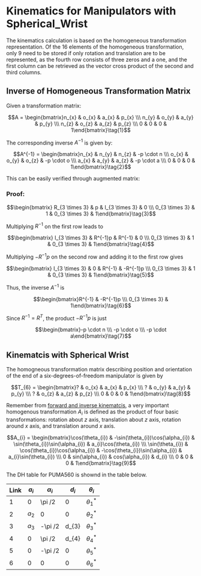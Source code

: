 # Kinematics for Manipulators with Spherical_Wrist

The kinematics calculation is based on the homogeneous transformation representation. Of the 16 elements of the homogeneous transformation, only 9 need to be stored if only rotation and translation are to be represented, as the fourth row consists of three zeros and a one, and the first column can be retrieved as the vector cross product of the second and third columns.

## Inverse of Homogeneous Transformation Matrix

Given a transformation matrix:

$$A = \begin{bmatrix}n_{x} & o_{x} & a_{x} & p_{x} \\\ n_{y} & o_{y} & a_{y} & p_{y} \\\ n_{z} & o_{z} & a_{z} & p_{z} \\\ 0 & 0 & 0 & 1\end{bmatrix}\tag{1}$$

The corresponding inverse $A^{-1}$ is given by:

$$A^{-1} = \begin{bmatrix}n_{x} & n_{y} & n_{z} & -p \cdot n \\\ o_{x} & o_{y} & o_{z} & -p \cdot o \\\ a_{x} & a_{y} & a_{z} & -p \cdot a \\\ 0 & 0 & 0 & 1\end{bmatrix}\tag{2}$$

This can be easily verified through augmented matrix:

### **Proof:**

$$\begin{bmatrix} R_{3 \times 3} & p & I_{3 \times 3} & 0 \\\ 0_{3 \times 3} & 1 & 0_{3 \times 3} & 1\end{bmatrix}\tag{3}$$

Multiplying $R^{-1}$ on the first row leads to

$$\begin{bmatrix} I_{3 \times 3} & R^{-1}p & R^{-1} & 0 \\\ 0_{3 \times 3} & 1 & 0_{3 \times 3} & 1\end{bmatrix}\tag{4}$$

Multiplying $-R^{-1}p$ on the second row and adding it to the first row gives

$$\begin{bmatrix} I_{3 \times 3} & 0 & R^{-1} & -R^{-1}p \\\ 0_{3 \times 3} & 1 & 0_{3 \times 3} & 1\end{bmatrix}\tag{5}$$

Thus, the inverse $A^{-1}$ is

$$\begin{bmatrix}R^{-1} & -R^{-1}p \\\ 0_{3 \times 3} & 1\end{bmatrix}\tag{6}$$

Since $R^{-1} = R^{T}$, the product $-R^{-1}p$ is just

$$\begin{bmatrix}-p \cdot n \\\ -p \cdot o \\\ -p \cdot a\end{bmatrix}\tag{7}$$

## Kinematcis with Spherical Wrist

The homogneous transformation matrix describing position and orientation of the end of a six-degrees-of-freedom manipulator is given by

$$T_{6} = \begin{bmatrix}? & o_{x} & a_{x} & p_{x} \\\ ? & o_{y} & a_{y} & p_{y} \\\ ? & o_{z} & a_{z} & p_{z} \\\ 0 & 0 & 0 & 1\end{bmatrix}\tag{8}$$

Remember from [forward and inverse kinematcis](https://github.com/colin-zgf/Robotics-Modeling-and-Control/edit/master/Forward_and_Inverse_Kinematics.md), a very important homogenous transformation $A_{i}$ is defined as the product of four basic transformations: rotation about $z$ axis, translation about $z$ axis, rotation around $x$ axis, and translation around $x$ axis.

$$A_{i} = \begin{bmatrix}\cos(\theta_{i}) & -\sin(\theta_{i})\cos(\alpha_{i}) & \sin(\theta_{i})\sin(\alpha_{i}) & a_{i}\cos(\theta_{i}) \\\ 
\sin(\theta_{i}) & \cos(\theta_{i})\cos(\alpha_{i}) & -\cos(\theta_{i})\sin(\alpha_{i}) & a_{i}\sin(\theta_{i}) \\\ 
0 & sin(\alpha_{i}) & cos(\alpha_{i}) & d_{i} \\\ 
0 & 0 & 0 & 1\end{bmatrix}\tag{9}$$ 

The DH table for PUMA560 is shownd in the table below.

Link | $a_{i}$ | $\alpha_{i}$ | $d_{i}$ | $\theta_{i}$
-----| --------|--------------|---------|-----------
1 | 0 | \pi /2 | 0 | $\theta^*_{1}$
2 | $a_{2}$ | 0 | 0 | $\theta^*_{2}$
3 | $a_{3}$ | -\pi /2 | d_{3} | $\theta^*_{3}$
4 | 0 | \pi /2 | d_{4} | $\theta^*_{4}$
5 | 0 | -\pi /2 | 0 | $\theta^*_{5}$
6 | 0 | 0 | 0 | $\theta^*_{6}$
